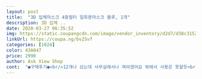 ```yaml
---
layout: post 
title:  "3D 입체마스크 4중필터 일회용마스크 블루, 1개" 
description: 3D 입체 ..
date: 2020-03-27 06:35:52 
img: https://static.coupangcdn.com/image/vendor_inventory/d2d7/d38c3152c52200bead8c4d262c913bd343278cb62c22a9936153022d7a75.jpg 
linkUrl: https://coupa.ng/bv2Svf 
categories: [1024] 
color: 43A047 
price: 2990 
author: Ask View Shop 
cont:  "●구매후기●<br/>12개나 샀는데 사무실에서나 껴야겠어요 밖에서 사용은 못할듯<br/>길에서 어떤여자분이 한걸보구 색상이넘예뻐서 딱발견하구 샀는데 색상이 칙칙한파랑이에요~~좀짜증나요~~블랙만들다가 파랑에섞인느낌이에요~~귀찮아서 반품접어요<br/>사용해본 결과 사이즈 넉넉해서 넘 좋아요<br/>사진과는 다르게 이 마스크 타 kf94마스크들에 비해서 얇아요 숨쉬면 여러군데로 찬공기가 다 들어와요  코부분을 완전히 손으로 눌러서 숨 쉬어봤는데 찬공기가 그대로 다 들어오더라구요 그냥 이건 일반 덴탈마스크 정도랄까? 그리구 색깔도 저리 쨍한 하늘색 아니구여 쟂빛나는 하늘색임 정말 비추입니다.<br/><br/>색상 넘 이쁘요, 만족 스러워요<br/>이쁘게 잘사용 할게요<br/>재구매 하려니 매진이네요<br/>" 
---
```

